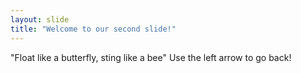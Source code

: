 ```yaml
---
layout: slide
title: "Welcome to our second slide!" 
---
```

"Float like a butterfly, sting like a bee"
Use the left arrow to go back!

